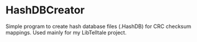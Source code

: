 # HashDBCreator
Simple program to create hash database files (.HashDB) for CRC checksum mappings. Used mainly for my LibTelltale project.
